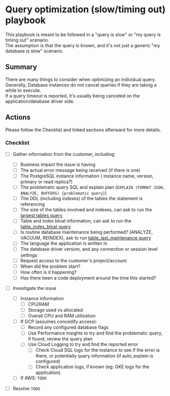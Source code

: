 # Query optimization (slow/timing out) playbook 

This playbook is meant to be followed in a "query is slow" or "my query is timing out" scenario.    
The assumption is that the query is known, and it's not just a generic "my database is slow" scenario.

## Summary   

There are many things to consider when optimizing an individual query.     
Generally, Database instances do not cancel queries if they are taking a while to execute.   
If a query timeout is reported, it's usually being canceled on the application/database driver side.

## Actions
Please follow the Checklist and linked sections afterward for more details.   

### Checklist

- [ ] Gather information from the customer, including:
  - [ ] Business impact the issue is having
  - [ ] The actual error message being received (if there is one)
  - [ ] The PostgreSQL instance information ( instance name, version, primary or read replica?)
  - [ ] The problematic query SQL and explain plan (`EXPLAIN (FORMAT JSON, ANALYZE, BUFFERS) {problematic query}`)
  - [ ] The DDL (including indexes) of the tables the statement is referencing
  - [ ] The size of the tables involved and indexes, can ask to run the [largest tables query](../scripts/table_size_info.sql)
  - [ ] Table and index bloat information, can ask to run the [table_index_bloat query](../scripts/table_index_bloat.sql)
  - [ ] Is routine database maintenance being performed? (ANALYZE, VACUUM, REINDEX), ask to run [table_last_maintenance query](../scripts/table_last_maintenance.sql)
  - [ ] The language the application is written in 
  - [ ] The database driver version, and any connection or session level settings
  - [ ] Request access to the customer's project/account
  - [ ] When did the problem start?
  - [ ] How often is it happening? 
  - [ ] Has there been a code deployment around the time this started?
- [ ] Investigate the issue
  - [ ] Instance information
    - [ ] CPU/RAM
    - [ ] Storage used vs allocated
    - [ ] Overall CPU and RAM utilization
  - [ ] If GCP (assumes concedify access): 
    - [ ] Record any configured database flags
    - [ ] Use Performance Insights to try and find the problematic query, if found, review the query plan
    - [ ] Use Cloud Logging to try and find the reported error
      - [ ] Check Cloud SQL logs for the instance to see if the error is there, or potentially query information (if auto_explain is configured)
      - [ ] Check application logs, if known (eg: GKE logs for the application)
  - [ ] If AWS: `TODO`
- [ ] Resolve `TODO`

 
     